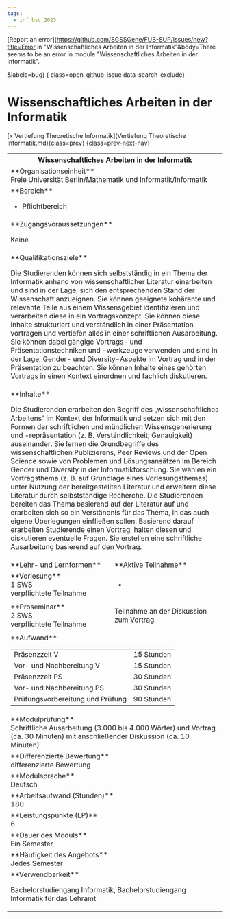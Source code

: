 ```yaml
---
tags:
  - inf_bsc_2023
---
```

[Report an error](https://github.com/SGSSGene/FUB-SUP/issues/new?title=Error in "Wissenschaftliches Arbeiten in der Informatik"&body=There seems to be an error in module "Wissenschaftliches Arbeiten in der Informatik".

<Describe here a slightly more detailed description of what is wrong>&labels=bug)
{ class=open-github-issue data-search-exclude}

# Wissenschaftliches Arbeiten in der Informatik

[« Vertiefung Theoretische Informatik](Vertiefung Theoretische Informatik.md){class=prev}
{class=prev-next-nav}

<table markdown id="moduledesc">
<tr markdown class="moduledesc_head"><th colspan="2">Wissenschaftliches Arbeiten in der Informatik </th></tr>
<tr markdown><td colspan="2">**Organisationseinheit**   <br>Freie Universität Berlin/Mathematik und Informatik/Informatik</td></tr>

<tr markdown><td colspan="2">**Bereich**<br>


- Pflichtbereich

</td></tr>

<tr markdown><td colspan="2">**Zugangsvoraussetzungen** <br>

Keine


</td></tr>
<tr markdown><td colspan="2">**Qualifikationsziele**    <br>

Die Studierenden können sich selbstständig in ein Thema der Informatik
anhand von wissenschaftlicher Literatur einarbeiten und sind in der Lage,
sich den entsprechenden Stand der Wissenschaft anzueignen. Sie können
geeignete kohärente und relevante Teile aus einem Wissensgebiet
identifizieren und verarbeiten diese in ein Vortragskonzept. Sie können
diese Inhalte strukturiert und verständlich in einer Präsentation vortragen
und vertiefen alles in einer schriftlichen Ausarbeitung. Sie können dabei
gängige Vortrags- und Präsentationstechniken und -werkzeuge verwenden und
sind in der Lage, Gender- und Diversity-Aspekte im Vortrag und in der
Präsentation zu beachten. Sie können Inhalte eines gehörten Vortrags in
einen Kontext einordnen und fachlich diskutieren.


</td></tr>
<tr markdown><td colspan="2">**Inhalte**                <br>

Die Studierenden erarbeiten den Begriff des „wissenschaftliches Arbeitens“
im Kontext der Informatik und setzen sich mit den Formen der schriftlichen
und mündlichen Wissensgenerierung und -repräsentation (z. B.
Verständlichkeit; Genauigkeit) auseinander. Sie lernen die Grundbegriffe des
wissenschaftlichen Publizierens, Peer Reviews und der Open Science sowie von
Problemen und Lösungsansätzen im Bereich Gender und Diversity in der
Informatikforschung. Sie wählen ein Vortragsthema (z. B. auf Grundlage eines
Vorlesungsthemas) unter Nutzung der bereitgestellten Literatur und erweitern
diese Literatur durch selbstständige Recherche. Die Studierenden bereiten
das Thema basierend auf der Literatur auf und erarbeiten sich so ein
Verständnis für das Thema, in das auch eigene Überlegungen einfließen
sollen. Basierend darauf erarbeiten Studierende einen Vortrag, halten diesen
und diskutieren eventuelle Fragen. Sie erstellen eine schriftliche
Ausarbeitung basierend auf den Vortrag.


</td></tr>

<tr markdown><td>**Lehr- und Lernformen**</td><td>**Aktive Teilnahme**</td></tr>
<tr markdown><td> **Vorlesung** <br>1 SWS <br> verpflichtete Teilnahme</td><td>

-
</td></tr>
<tr markdown><td> **Proseminar** <br>2 SWS <br> verpflichtete Teilnahme</td><td>

Teilnahme an der Diskussion zum Vortrag
</td></tr>
<tr markdown><td colspan="2">**Aufwand**                <br>
<table class="aufwand_table">
<tr><td>Präsenzzeit V</td><td>15 Stunden</td></tr>
<tr><td>Vor- und Nachbereitung V</td><td>15 Stunden</td></tr>
<tr><td>Präsenzzeit PS</td><td>30 Stunden</td></tr>
<tr><td>Vor- und Nachbereitung PS</td><td>30 Stunden</td></tr>
<tr><td>Prüfungsvorbereitung und Prüfung</td><td>90 Stunden</td></tr>
</table>

</td></tr>
<tr markdown><td colspan="2">**Modulprüfung**             <br>Schriftliche Ausarbeitung (3.000 bis 4.000 Wörter) und Vortrag (ca. 30
Minuten) mit anschließender Diskussion (ca. 10 Minuten)


</td></tr>
<tr markdown><td colspan="2">**Differenzierte Bewertung** <br>differenzierte Bewertung

</td></tr>
<tr markdown><td colspan="2">**Modulsprache**             <br>Deutsch</td></tr>
<tr markdown><td colspan="2">**Arbeitsaufwand (Stunden)** <br>180</td></tr>
<tr markdown><td colspan="2">**Leistungspunkte (LP)**     <br>6</td></tr>
<tr markdown><td colspan="2">**Dauer des Moduls**         <br>Ein Semester</td></tr>
<tr markdown><td colspan="2">**Häufigkeit des Angebots**  <br>Jedes Semester</td></tr>
<tr markdown><td colspan="2">**Verwendbarkeit**           <br>

Bachelorstudiengang Informatik, Bachelorstudiengang Informatik für das
Lehramt


</td></tr>

</table>

